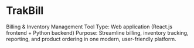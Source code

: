 # TrakBill
Billing &amp; Inventory Management Tool  Type: Web application (React.js frontend + Python backend) Purpose: Streamline billing, inventory tracking, reporting, and product ordering in one modern, user-friendly platform.
